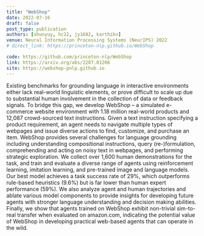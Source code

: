 ```yaml
---
title: "WebShop"
date: 2022-07-16
draft: false
post_type: publication
authors: [shunyuy, hc22, jy1682, karthikn]
venue: Neural Information Processing Systems (NeurIPS) 2022
# direct_link: https://princeton-nlp.github.io/WebShop

code: https://github.com/princeton-nlp/WebShop
link: https://arxiv.org/abs/2207.01206
site: https://webshop-pnlp.github.io
---
```


Existing benchmarks for grounding language in interactive environments either lack real-world linguistic elements, or prove difficult to scale up due to substantial human involvement in the collection of data or feedback signals. To bridge this gap, we develop WebShop – a simulated e-commerce website environment with 1.18 million real-world products and 12,087 crowd-sourced text instructions. Given a text instruction specifying a product requirement, an agent needs to navigate multiple types of webpages and issue diverse actions to find, customize, and purchase an item. WebShop provides several challenges for language grounding including understanding compositional instructions, query (re-)formulation, comprehending and acting on noisy text in webpages, and performing strategic exploration. We collect over 1,600 human demonstrations for the task, and train and evaluate a diverse range of agents using reinforcement learning, imitation learning, and pre-trained image and language models. Our best model achieves a task success rate of 29%, which outperforms rule-based heuristics (9.6%) but is far lower than human expert performance (59%). We also analyze agent and human trajectories and ablate various model components to provide insights for developing future agents with stronger language understanding and decision making abilities. Finally, we show that agents trained on WebShop exhibit non-trivial sim-to-real transfer when evaluated on amazon.com, indicating the potential value of WebShop in developing practical web-based agents that can operate in the wild.
